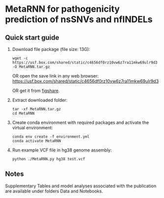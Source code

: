 # MetaRNN for pathogenicity prediction of nsSNVs and nfINDELs

## Quick start guide
1. Download file package (file size: 13G):
    ```
    wget -c https://usf.box.com/shared/static/c4656df0rz10vw6z7ra11mkw69ulr9d3 -O MetaRNN.tar.gz 
    ```
    OR open the save link in any web browser: https://usf.box.com/shared/static/c4656df0rz10vw6z7ra11mkw69ulr9d3
    
    OR get it from [figshare](https://figshare.com/articles/software/MetaRNN_Differentiating_Rare_Pathogenic_and_Rare_Benign_Missense_SNVs_and_InDels_Using_Deep_Learning/19742503).
  
2. Extract downloaded folder:
    ```
    tar -xf MetaRNN.tar.gz
    cd MetaRNN
    ```
  
3. Create conda environment with required packages and activate the virtual environment:
    ```
    conda env create -f environment.yml
    conda activate MetaRNN
    ```
5. Run example VCF file in hg38 genome assembly:
    ```
    python ./MetaRNN.py hg38 test.vcf
    ```

## Notes

Supplementary Tables and model analyses associated with the publication are available under folders Data and Notebooks.


